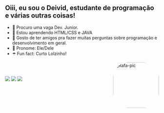 ## Oiii, eu sou o Deivid, estudante de programação e várias outras coisas! 

- 🔮 Procuro uma vaga Dev. Junior.
- 👾 Estou aprendendo HTML/CSS e JAVA
- 💟 Gosto de ter amigos pra fazer muitas perguntas sobre programação e desenvolvimento em geral.
- 🍇 Pronome: Ele/Dele
- ☂️ Fun fact: Curto Lolzinho!
<img align="right" alt="Rafa-pic" height="150" style="border-radius:50px;" src="https://i.picasion.com/pic91/855c4f1fd968fc0fdbbd823cbca6a653.gif">
</div>

<div style="display: inline_block"><br>
</div>
  
  ##
 
<div> 
 
 <a href="https://discord.gg/pDbY76q8Qf" target="_blank"><img src="https://img.shields.io/badge/Discord-7289DA?style=for-the-badge&logo=discord&logoColor=white" target="_blank"></a> 
  <a href = "mailto:contatorafaballerini@gmail.com"><img src="https://img.shields.io/badge/-Gmail-%23333?style=for-the-badge&logo=gmail&logoColor=white" target="_blank"></a>
  <a href="https://www.linkedin.com/in/rafaella-ballerini-45875016a" target="_blank"><img src="https://img.shields.io/badge/-LinkedIn-%230077B5?style=for-the-badge&logo=linkedin&logoColor=white" target="_blank"></a> 
